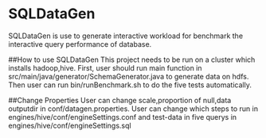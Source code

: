 # SQLDataGen
SQLDataGen is use to generate interactive workload for benchmark the interactive query performance of database.

##How to use SQLDataGen
This project needs to be run on a cluster which installs hadoop,hive.
First, user should run main function in src/main/java/generator/SchemaGenerator.java to generate data on hdfs.
Then user can run bin/runBenchmark.sh to do the five tests automatically.

##Change Properties
User can change scale,proportion of null,data outputdir in conf/datagen.properties.
User can change which steps to run in engines/hive/conf/engineSettings.conf and test-data in five querys in engines/hive/conf/engineSettings.sql